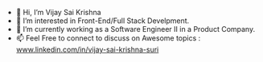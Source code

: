 - 👋 Hi, I’m Vijay Sai Krishna
- 👀 I’m interested in Front-End/Full Stack Develpment.
- 🌱 I’m currently working as a Software Engineer II in a Product Company.
- 📫 Feel Free to connect to discuss on Awesome topics : www.linkedin.com/in/vijay-sai-krishna-suri

